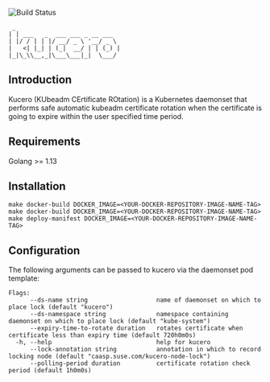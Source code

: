 ![Build Status](https://github.com/jenting/kucero/workflows/Build%20Status/badge.svg?branch=master)

```
 _
| | ___   _  ___ ___ _ __ ___
| |/ / | | |/ __/ _ \ '__/ _ \
|   <| |_| | (_|  __/ | | (_) |
|_|\_\\__,_|\___\___|_|  \___/
```

## Introduction

Kucero (KUbeadm CErtificate ROtation) is a Kubernetes daemonset that
performs safe automatic kubeadm certificate rotation when the certificate
is going to expire within the user specified time period.

## Requirements

Golang >= 1.13

## Installation

```
make docker-build DOCKER_IMAGE=<YOUR-DOCKER-REPOSITORY-IMAGE-NAME-TAG>
make docker-build DOCKER_IMAGE=<YOUR-DOCKER-REPOSITORY-IMAGE-NAME-TAG>
make deploy-manifest DOCKER_IMAGE=<YOUR-DOCKER-REPOSITORY-IMAGE-NAME-TAG>
```

## Configuration

The following arguments can be passed to kucero via the daemonset pod template:

```
Flags:
      --ds-name string                   name of daemonset on which to place lock (default "kucero")
      --ds-namespace string              namespace containing daemonset on which to place lock (default "kube-system")
      --expiry-time-to-rotate duration   rotates certificate when certificate less than expiry time (default 720h0m0s)
  -h, --help                             help for kucero
      --lock-annotation string           annotation in which to record locking node (default "caasp.suse.com/kucero-node-lock")
      --polling-period duration          certificate rotation check period (default 1h0m0s)
```
